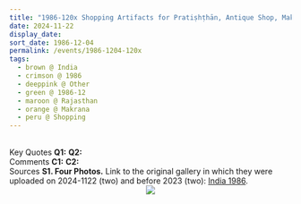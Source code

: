 ```yaml
---
title: "1986-120x Shopping Artifacts for Pratiṣhṭhān, Antique Shop, Makrana (125 kms W of Jaipur), Rajasthan, India"
date: 2024-11-22
display_date: 
sort_date: 1986-12-04
permalink: /events/1986-1204-120x
tags:
  - brown @ India
  - crimson @ 1986
  - deeppink @ Other
  - green @ 1986-12
  - maroon @ Rajasthan
  - orange @ Makrana
  - peru @ Shopping
---
```


<br>

<wave-list>
  <list-title color="DarkSeaGreen" width="55">Key Quotes</list-title>
  <list-item color="BlanchedAlmond" width="280"><b>Q1:</b> <i></i></list-item>
  <list-item color="Lavender" width="280"><b>Q2:</b> <i></i></list-item>
</wave-list>

<br>

<wave-list>
  <list-title color="DarkSeaGreen" width="55">Comments</list-title>
  <list-item color="BlanchedAlmond" width="280"><b>C1:</b> <i></i></list-item>
  <list-item color="Lavender" width="280"><b>C2:</b> <i></i></list-item>
</wave-list>

<br>

<wave-list>
  <list-title color="DarkSeaGreen" width="40">Sources</list-title>
  <list-item color="BlanchedAlmond"  width="280"><b>S1. Four Photos.</b> Link to the original gallery in which they were uploaded on 2024-1122 (two) and before 2023 (two): <a href="https://eternalmoments.smugmug.com/Countries/India/1986/">India 1986</a>.</list-item>
</wave-list>

<div style="text-align: center"><img src="https://pub-bcc3cbe9b1e94ba1ac28915f7a3900fa.r2.dev/1986-120x_Shopping_Artifacts_for_Pratishthan_Antique_Shop_Makrana_(125_kms_W_of_Jaipur)_Rajasthan_India_01_(Photo_credit_Rajesh_Viren_Shah).jpg" /></div>